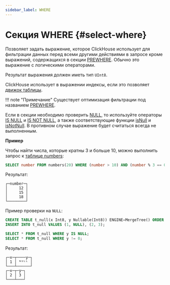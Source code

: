 ```yaml
---
sidebar_label: WHERE
---
```


# Секция WHERE {#select-where}

Позволяет задать выражение, которое ClickHouse использует для фильтрации данных перед всеми другими действиями в запросе кроме выражений, содержащихся в секции [PREWHERE](prewhere.md#prewhere-clause). Обычно это выражение с логическими операторами.

Результат выражения должен иметь тип `UInt8`.

ClickHouse использует в выражении индексы, если это позволяет [движок таблицы](../../../engines/table-engines/index.md).

!!! note "Примечание"
    Существует оптимизация фильтрации под названием [PREWHERE](prewhere.md).

Если в секции необходимо проверить [NULL](../../../sql-reference/syntax.md#null-literal), то используйте операторы [IS NULL](../../operators/index.md#operator-is-null) и [IS NOT NULL](../../operators/index.md#is-not-null), а также соответствующие функции [isNull](../../../sql-reference/functions/functions-for-nulls.md#isnull) и [isNotNull](../../../sql-reference/functions/functions-for-nulls.md#isnotnull). В противном случае выражение будет считаться всегда не выполненным.

**Пример**

Чтобы найти числа, которые кратны 3 и больше 10, можно выполнить запрос к [таблице numbers](../../../sql-reference/table-functions/numbers.md):

``` sql
SELECT number FROM numbers(20) WHERE (number > 10) AND (number % 3 == 0);
```

Результат:

``` text
┌─number─┐
│     12 │
│     15 │
│     18 │
└────────┘
```

Пример проверки на `NULL`:

``` sql
CREATE TABLE t_null(x Int8, y Nullable(Int8)) ENGINE=MergeTree() ORDER BY x;
INSERT INTO t_null VALUES (1, NULL), (2, 3);

SELECT * FROM t_null WHERE y IS NULL;
SELECT * FROM t_null WHERE y != 0;
```

Результат:

``` text
┌─x─┬────y─┐
│ 1 │ ᴺᵁᴸᴸ │
└───┴──────┘
┌─x─┬─y─┐
│ 2 │ 3 │
└───┴───┘
```
